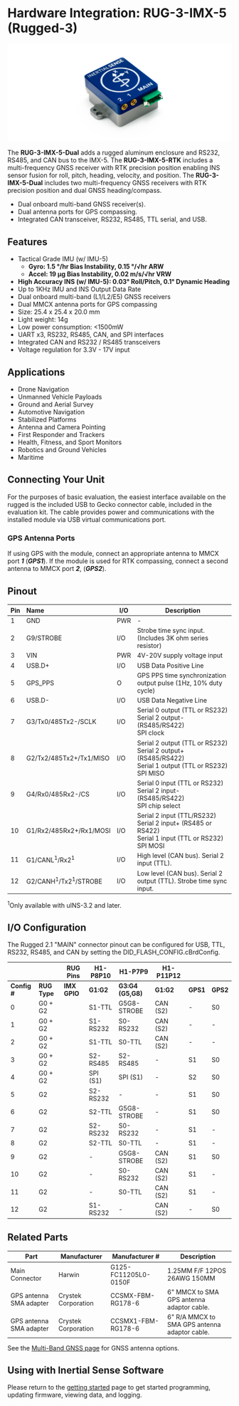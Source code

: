 # Hardware Integration: RUG-3-IMX-5 (Rugged-3)

<center>

![uINS_rugged_thumb](../images/RUG-2.1-G2.png)

</center>

The **RUG-3-IMX-5-Dual** adds a rugged aluminum enclosure and RS232, RS485, and CAN bus to the IMX-5. The **RUG-3-IMX-5-RTK** includes a multi-frequency GNSS receiver with RTK precision position enabling INS sensor fusion for roll, pitch, heading, velocity, and position. The **RUG-3-IMX-5-Dual** includes two multi-frequency GNSS receivers with RTK precision position and dual GNSS heading/compass.

- Dual onboard multi-band GNSS receiver(s). 
- Dual antenna ports for GPS compassing.
- Integrated CAN transceiver, RS232, RS485, TTL serial, and USB.

## Features

- Tactical Grade IMU (w/ IMU-5)
  - **Gyro: 1.5 °/hr Bias Instability, 0.15 °/√hr ARW**
  - **Accel: 19 µg Bias Instability, 0.02 m/s/√hr VRW**
- **High Accuracy INS (w/ IMU-5): 0.03° Roll/Pitch, 0.1° Dynamic Heading**
- Up to 1KHz IMU and INS Output Data Rate
- Dual onboard multi-band (L1/L2/E5) GNSS receivers
- Dual MMCX antenna ports for GPS compassing
- Size: 25.4 x 25.4 x 20.0 mm
- Light weight: 14g
- Low power consumption: <1500mW
- UART x3, RS232, RS485, CAN, and SPI interfaces
- Integrated CAN and RS232 / RS485 transceivers
- Voltage regulation for 3.3V - 17V input

## Applications

- Drone Navigation
- Unmanned Vehicle Payloads
- Ground and Aerial Survey
- Automotive Navigation
- Stabilized Platforms
- Antenna and Camera Pointing
- First Responder and Trackers
- Health, Fitness, and Sport Monitors
- Robotics and Ground Vehicles
- Maritime

## Connecting Your Unit

For the purposes of basic evaluation, the easiest interface available on the rugged is the included USB to Gecko connector cable, included in the evaluation kit. The cable provides power and communications with the installed module via USB virtual communications port.

### GPS Antenna Ports

If using GPS with the module, connect an appropriate antenna to MMCX port ***1*** (***GPS1***).  If the module is used for RTK compassing, connect a second antenna to MMCX port ***2***, (***GPS2***).  

## Pinout

| Pin  | Name                                       | I/O  | Description                                                  |
| ---- | :----------------------------------------- | ---- | ------------------------------------------------------------ |
| 1    | GND                                        | PWR  | -                                                            |
| 2    | G9/STROBE                                  | I/O  | Strobe time sync input.  (Includes 3K ohm series resistor)   |
| 3    | VIN                                        | PWR  | 4V-20V supply voltage input                                  |
| 4    | USB.D+                                     | I/O  | USB Data Positive Line                                       |
| 5    | GPS_PPS                                    | O    | GPS PPS time synchronization output pulse (1Hz, 10% duty cycle) |
| 6    | USB.D-                                     | I/O  | USB Data Negative Line                                       |
| 7    | G3/Tx0/485Tx2-/SCLK                        | I/O  | Serial 0 output (TTL or RS232)<br/>Serial 2 output- (RS485/RS422)<br/>SPI clock |
| 8    | G2/Tx2/485Tx2+/Tx1/MISO                    | I/O  | Serial 2 output (TTL or RS232)<br/>Serial 2 output+ (RS485/RS422)<br/>Serial 1 output (TTL or RS232)<br/>SPI MISO |
| 9    | G4/Rx0/485Rx2-/CS                          | I/O  | Serial 0 input (TTL or RS232)<br/>Serial 2 input- (RS485/RS422)<br/>SPI chip select |
| 10   | G1/Rx2/485Rx2+/Rx1/MOSI                    | I/O  | Serial 2 input (TTL/RS232)<br/>Serial 2 input+ (RS485 or RS422)<br/>Serial 1 input (TTL or RS232)<br/>SPI MOSI |
| 11   | G1/CANL<sup>1</sup>/Rx2<sup>1</sup>        | I/O  | High level (CAN bus). Serial 2 input (TTL).                  |
| 12   | G2/CANH<sup>1</sup>/Tx2<sup>1</sup>/STROBE | I/O  | Low level (CAN bus). Serial 2 output (TTL). Strobe time sync input. |

<sup>1</sup>Only available with uINS-3.2 and later.

## I/O Configuration

The Rugged 2.1 "MAIN" connector pinout can be configured for USB, TTL, RS232, RS485, and CAN by setting the DID_FLASH_CONFIG.cBrdConfig.

|              |              | RUG Pins     | H1-P8P10  | H1-P7P9           | H1-P11P12 |          |          |
| ------------ | ------------ | ------------ | --------- | ----------------- | --------- | -------- | -------- |
| **Config #** | **RUG Type** | **IMX GPIO** | **G1:G2** | **G3:G4 (G5,G8)** | **G1:G2** | **GPS1** | **GPS2** |
| 0            | G0 + G2      |              | S1-TTL    | G5G8-STROBE       | CAN (S2)  | -        | S0       |
| 1            | G0 + G2      |              | S1-RS232  | S0-RS232          | CAN (S2)  | -        | -        |
| 2            | G0 + G2      |              | S1-TTL    | S0-TTL            | CAN (S2)  | -        | -        |
| 3            | G0 + G2      |              | S2-RS485  | S2-RS485          | -         | S1       | S0       |
| 4            | G0 + G2      |              | SPI (S1)  | SPI (S1)          | -         | S2       | S0       |
| 5            | G2           |              | S2-RS232  | -                 | -         | S1       | S0       |
| 6            | G2           |              | S2-TTL    | G5G8-STROBE       | -         | S1       | S0       |
| 7            | G2           |              | S2-RS232  | S0-RS232          | -         | S1       | -        |
| 8            | G2           |              | S2-TTL    | S0-TTL            | -         | S1       | -        |
| 9            | G2           |              | -         | G5G8-STROBE       | CAN (S2)  | S1       | S0       |
| 10           | G2           |              | -         | S0-RS232          | CAN (S2)  | S1       | -        |
| 11           | G2           |              | -         | S0-TTL            | CAN (S2)  | S1       | -        |
| 12           | G2           |              | S1-RS232  | -                 | CAN (S2)  | -        | S0       |



## Related Parts

| Part                    | Manufacturer        | Manufacturer #       | Description                                   |
| ----------------------- | ------------------- | -------------------- | --------------------------------------------- |
| Main Connector          | Harwin              | G125-FC11205L0-0150F | 1.25MM F/F 12POS 26AWG 150MM                  |
| GPS antenna SMA adapter | Crystek Corporation | CCSMX-FBM-RG178-6    | 6" MMCX to SMA GPS antenna adaptor cable.     |
| GPS antenna SMA adapter | Crystek Corporation | CCSMX1-FBM-RG178-6   | 6" R/A MMCX to SMA GPS antenna adaptor cable. |

See the [Multi-Band GNSS page](../../gnss/multi_band_gnss/#multi-band-gnss-components) for GNSS antenna options.

## Using with Inertial Sense Software

Please return to the [getting started](../../getting-started/getting-started.md) page to get started programming, updating firmware, viewing data, and logging. 
